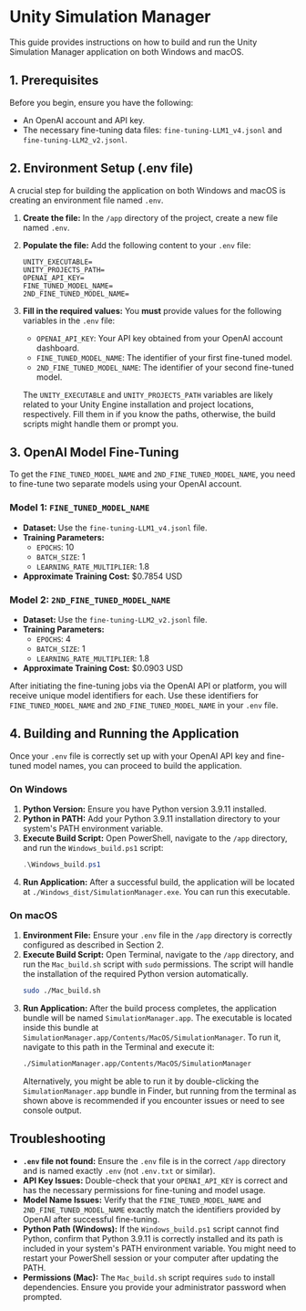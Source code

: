 # Unity Simulation Manager

This guide provides instructions on how to build and run the Unity Simulation Manager application on both Windows and macOS.

## 1. Prerequisites

Before you begin, ensure you have the following:

* An OpenAI account and API key.
* The necessary fine-tuning data files: `fine-tuning-LLM1_v4.jsonl` and `fine-tuning-LLM2_v2.jsonl`.

## 2. Environment Setup (.env file)

A crucial step for building the application on both Windows and macOS is creating an environment file named `.env`.

1.  **Create the file:** In the `/app` directory of the project, create a new file named `.env`.
2.  **Populate the file:** Add the following content to your `.env` file:

    ```env
    UNITY_EXECUTABLE=
    UNITY_PROJECTS_PATH=
    OPENAI_API_KEY=
    FINE_TUNED_MODEL_NAME=
    2ND_FINE_TUNED_MODEL_NAME=
    ```

3.  **Fill in the required values:** You **must** provide values for the following variables in the `.env` file:
    * `OPENAI_API_KEY`: Your API key obtained from your OpenAI account dashboard.
    * `FINE_TUNED_MODEL_NAME`: The identifier of your first fine-tuned model.
    * `2ND_FINE_TUNED_MODEL_NAME`: The identifier of your second fine-tuned model.

    The `UNITY_EXECUTABLE` and `UNITY_PROJECTS_PATH` variables are likely related to your Unity Engine installation and project locations, respectively. Fill them in if you know the paths, otherwise, the build scripts might handle them or prompt you.

## 3. OpenAI Model Fine-Tuning

To get the `FINE_TUNED_MODEL_NAME` and `2ND_FINE_TUNED_MODEL_NAME`, you need to fine-tune two separate models using your OpenAI account.

### Model 1: `FINE_TUNED_MODEL_NAME`

* **Dataset:** Use the `fine-tuning-LLM1_v4.jsonl` file.
* **Training Parameters:**
    * `EPOCHS`: 10
    * `BATCH_SIZE`: 1
    * `LEARNING_RATE_MULTIPLIER`: 1.8
* **Approximate Training Cost:** $0.7854 USD

### Model 2: `2ND_FINE_TUNED_MODEL_NAME`

* **Dataset:** Use the `fine-tuning-LLM2_v2.jsonl` file.
* **Training Parameters:**
    * `EPOCHS`: 4
    * `BATCH_SIZE`: 1
    * `LEARNING_RATE_MULTIPLIER`: 1.8
* **Approximate Training Cost:** $0.0903 USD

After initiating the fine-tuning jobs via the OpenAI API or platform, you will receive unique model identifiers for each. Use these identifiers for `FINE_TUNED_MODEL_NAME` and `2ND_FINE_TUNED_MODEL_NAME` in your `.env` file.

## 4. Building and Running the Application

Once your `.env` file is correctly set up with your OpenAI API key and fine-tuned model names, you can proceed to build the application.

### On Windows

1.  **Python Version:** Ensure you have Python version 3.9.11 installed.
2.  **Python in PATH:** Add your Python 3.9.11 installation directory to your system's PATH environment variable.
3.  **Execute Build Script:** Open PowerShell, navigate to the `/app` directory, and run the `Windows_build.ps1` script:
    ```powershell
    .\Windows_build.ps1
    ```
4.  **Run Application:** After a successful build, the application will be located at `./Windows_dist/SimulationManager.exe`. You can run this executable.

### On macOS

1.  **Environment File:** Ensure your `.env` file in the `/app` directory is correctly configured as described in Section 2.
2.  **Execute Build Script:** Open Terminal, navigate to the `/app` directory, and run the `Mac_build.sh` script with `sudo` permissions. The script will handle the installation of the required Python version automatically.
    ```bash
    sudo ./Mac_build.sh
    ```
3.  **Run Application:** After the build process completes, the application bundle will be named `SimulationManager.app`. The executable is located inside this bundle at `SimulationManager.app/Contents/MacOS/SimulationManager`. To run it, navigate to this path in the Terminal and execute it:
    ```bash
    ./SimulationManager.app/Contents/MacOS/SimulationManager
    ```
    Alternatively, you might be able to run it by double-clicking the `SimulationManager.app` bundle in Finder, but running from the terminal as shown above is recommended if you encounter issues or need to see console output.

## Troubleshooting

* **`.env` file not found:** Ensure the `.env` file is in the correct `/app` directory and is named exactly `.env` (not `.env.txt` or similar).
* **API Key Issues:** Double-check that your `OPENAI_API_KEY` is correct and has the necessary permissions for fine-tuning and model usage.
* **Model Name Issues:** Verify that the `FINE_TUNED_MODEL_NAME` and `2ND_FINE_TUNED_MODEL_NAME` exactly match the identifiers provided by OpenAI after successful fine-tuning.
* **Python Path (Windows):** If the `Windows_build.ps1` script cannot find Python, confirm that Python 3.9.11 is correctly installed and its path is included in your system's PATH environment variable. You might need to restart your PowerShell session or your computer after updating the PATH.
* **Permissions (Mac):** The `Mac_build.sh` script requires `sudo` to install dependencies. Ensure you provide your administrator password when prompted.

